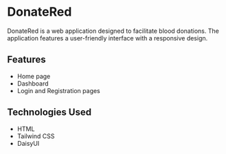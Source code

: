 # DonateRed

DonateRed is a web application designed to facilitate blood donations. The application features a user-friendly interface with a responsive design.

## Features

-   Home page
-   Dashboard
-   Login and Registration pages

## Technologies Used

-   HTML
-   Tailwind CSS
-   DaisyUI